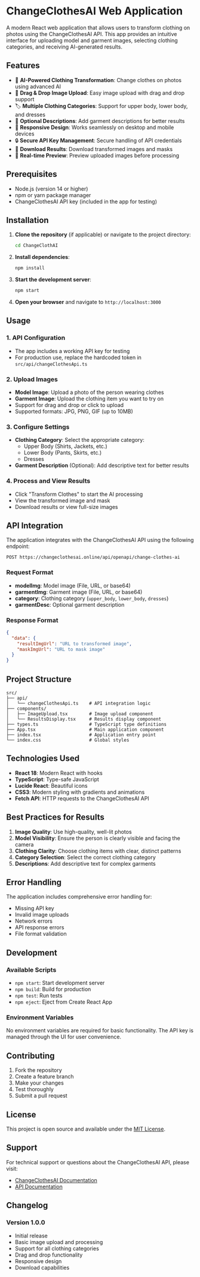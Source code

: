 # ChangeClothesAI Web Application

A modern React web application that allows users to transform clothing on photos using the ChangeClothesAI API. This app provides an intuitive interface for uploading model and garment images, selecting clothing categories, and receiving AI-generated results.

## Features

- 🎨 **AI-Powered Clothing Transformation**: Change clothes on photos using advanced AI
- 📁 **Drag & Drop Image Upload**: Easy image upload with drag and drop support
- 🏷️ **Multiple Clothing Categories**: Support for upper body, lower body, and dresses
- 📝 **Optional Descriptions**: Add garment descriptions for better results
- 📱 **Responsive Design**: Works seamlessly on desktop and mobile devices
- 🔒 **Secure API Key Management**: Secure handling of API credentials
- 💾 **Download Results**: Download transformed images and masks
- 🎯 **Real-time Preview**: Preview uploaded images before processing

## Prerequisites

- Node.js (version 14 or higher)
- npm or yarn package manager
- ChangeClothesAI API key (included in the app for testing)

## Installation

1. **Clone the repository** (if applicable) or navigate to the project directory:
   ```bash
   cd ChangeClothAI
   ```

2. **Install dependencies**:
   ```bash
   npm install
   ```

3. **Start the development server**:
   ```bash
   npm start
   ```

4. **Open your browser** and navigate to `http://localhost:3000`

## Usage

### 1. API Configuration
- The app includes a working API key for testing
- For production use, replace the hardcoded token in `src/api/changeClothesApi.ts`

### 2. Upload Images
- **Model Image**: Upload a photo of the person wearing clothes
- **Garment Image**: Upload the clothing item you want to try on
- Support for drag and drop or click to upload
- Supported formats: JPG, PNG, GIF (up to 10MB)

### 3. Configure Settings
- **Clothing Category**: Select the appropriate category:
  - Upper Body (Shirts, Jackets, etc.)
  - Lower Body (Pants, Skirts, etc.)
  - Dresses
- **Garment Description** (Optional): Add descriptive text for better results

### 4. Process and View Results
- Click "Transform Clothes" to start the AI processing
- View the transformed image and mask
- Download results or view full-size images

## API Integration

The application integrates with the ChangeClothesAI API using the following endpoint:

```
POST https://changeclothesai.online/api/openapi/change-clothes-ai
```

### Request Format
- **modelImg**: Model image (File, URL, or base64)
- **garmentImg**: Garment image (File, URL, or base64)
- **category**: Clothing category (`upper_body`, `lower_body`, `dresses`)
- **garmentDesc**: Optional garment description

### Response Format
```json
{
  "data": {
    "resultImgUrl": "URL to transformed image",
    "maskImgUrl": "URL to mask image"
  }
}
```

## Project Structure

```
src/
├── api/
│   └── changeClothesApi.ts    # API integration logic
├── components/
│   ├── ImageUpload.tsx        # Image upload component
│   └── ResultsDisplay.tsx     # Results display component
├── types.ts                   # TypeScript type definitions
├── App.tsx                    # Main application component
├── index.tsx                  # Application entry point
└── index.css                  # Global styles
```

## Technologies Used

- **React 18**: Modern React with hooks
- **TypeScript**: Type-safe JavaScript
- **Lucide React**: Beautiful icons
- **CSS3**: Modern styling with gradients and animations
- **Fetch API**: HTTP requests to the ChangeClothesAI API

## Best Practices for Results

1. **Image Quality**: Use high-quality, well-lit photos
2. **Model Visibility**: Ensure the person is clearly visible and facing the camera
3. **Clothing Clarity**: Choose clothing items with clear, distinct patterns
4. **Category Selection**: Select the correct clothing category
5. **Descriptions**: Add descriptive text for complex garments

## Error Handling

The application includes comprehensive error handling for:
- Missing API key
- Invalid image uploads
- Network errors
- API response errors
- File format validation

## Development

### Available Scripts

- `npm start`: Start development server
- `npm build`: Build for production
- `npm test`: Run tests
- `npm eject`: Eject from Create React App

### Environment Variables

No environment variables are required for basic functionality. The API key is managed through the UI for user convenience.

## Contributing

1. Fork the repository
2. Create a feature branch
3. Make your changes
4. Test thoroughly
5. Submit a pull request

## License

This project is open source and available under the [MIT License](LICENSE).

## Support

For technical support or questions about the ChangeClothesAI API, please visit:
- [ChangeClothesAI Documentation](https://changeclothesai.online)
- [API Documentation](https://changeclothesai.online/api/docs)

## Changelog

### Version 1.0.0
- Initial release
- Basic image upload and processing
- Support for all clothing categories
- Drag and drop functionality
- Responsive design
- Download capabilities
